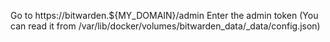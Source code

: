 Go to https://bitwarden.${MY_DOMAIN}/admin
Enter the admin token
(You can read it from /var/lib/docker/volumes/bitwarden_data/_data/config.json)